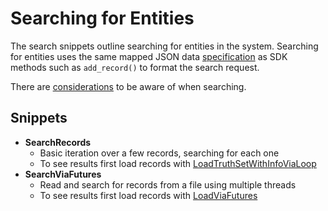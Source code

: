 # Searching for Entities

The search snippets outline searching for entities in the system. Searching for entities uses the same mapped JSON data [specification](https://senzing.zendesk.com/hc/en-us/articles/231925448-Generic-Entity-Specification-JSON-CSV-Mapping) as SDK methods such as `add_record()` to format the search request.

There are [considerations](https://senzing.zendesk.com/hc/en-us/articles/360007880814-Guidelines-for-Successful-Entity-Searching) to be aware of when searching.

## Snippets

- **SearchRecords**
  - Basic iteration over a few records, searching for each one
  - To see results first load records with [LoadTruthSetWithInfoViaLoop](../loading/LoadTruthSetViaLoop)
- **SearchViaFutures**
  - Read and search for records from a file using multiple threads
  - To see results first load records with [LoadViaFutures](../loading/LoadViaFutures)
